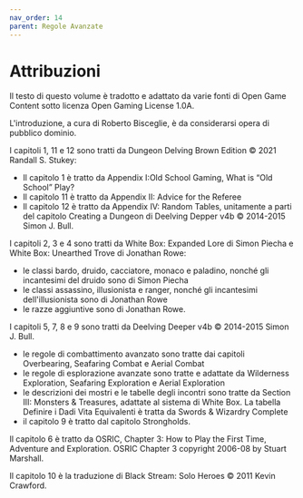 ```yaml
---
nav_order: 14
parent: Regole Avanzate
---
```

# Attribuzioni

Il testo di questo volume è tradotto e adattato da varie fonti di Open Game Content sotto licenza Open Gaming License 1.0A.

L'introduzione, a cura di Roberto Bisceglie, è da considerarsi opera di pubblico dominio.

I capitoli 1, 11 e 12 sono tratti da Dungeon Delving Brown Edition © 2021 Randall S. Stukey:
- Il capitolo 1 è tratto da Appendix I:Old School Gaming, What is “Old School” Play?
- Il capitolo 11 è tratto da Appendix II: Advice for the Referee
- Il capitolo 12 è tratto da Appendix IV: Random Tables, unitamente a parti del capitolo Creating a Dungeon di Deelving Depper v4b © 2014-2015 Simon J. Bull.

I capitoli 2, 3 e 4 sono tratti da White Box: Expanded Lore di Simon Piecha e White Box: Unearthed Trove di Jonathan Rowe:
- le classi bardo, druido, cacciatore, monaco e paladino, nonché gli incantesimi del druido sono di Simon Piecha
- le classi assassino, illusionista e ranger, nonché gli incantesimi dell'illusionista sono di Jonathan Rowe
- le razze aggiuntive sono di Jonathan Rowe.

I capitoli 5, 7, 8 e 9 sono tratti da Deelving Deeper v4b © 2014-2015 Simon J. Bull.
- le regole di combattimento avanzato sono tratte dai capitoli Overbearing, Seafaring Combat e Aerial Combat
- le regole di esplorazione avanzate sono tratte e adattate da Wilderness Exploration, Seafaring Exploration e Aerial Exploration
- le descrizioni dei mostri e le tabelle degli incontri sono tratte da Section III: Monsters & Treasures, adattate al sistema di White Box. La tabella Definire i Dadi Vita Equivalenti è tratta da Swords & Wizardry Complete
- il capitolo 9 è tratto dal capitolo Strongholds.

Il capitolo 6 è tratto da OSRIC, Chapter 3: How to Play the First Time, Adventure and Exploration. OSRIC Chapter 3 copyright 2006-08 by Stuart Marshall.

Il capitolo 10 è la traduzione di Black Stream: Solo Heroes © 2011 Kevin Crawford.